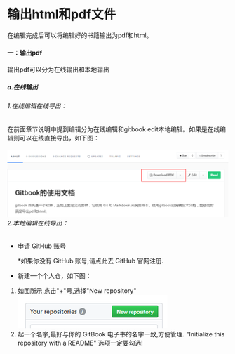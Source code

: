 # 输出html和pdf文件

在编辑完成后可以将编辑好的书籍输出为pdf和html。

#### 一：输出pdf

输出pdf可以分为在线输出和本地输出

##### a.在线输出

###### 1.在线编辑在线导出：

在前面章节说明中提到编辑分为在线编辑和gitbook edit本地编辑。如果是在线编辑则可以在线直接导出，如下图：

###### ![](/assets/import6.png)2.本地编辑在线导出：

* 申请 GitHub 账号

  \*如果你没有 GitHub 账号,请点此去 GitHub 官网注册.

* 新建一个个人仓，如下图：

1. 如图所示,点击"+"号,选择"New repository"![](/assets/import8.png)
2. 起一个名字,最好与你的 GitBook 电子书的名字一致,方便管理. "Initialize this repository with a README" 选项一定要勾选!



